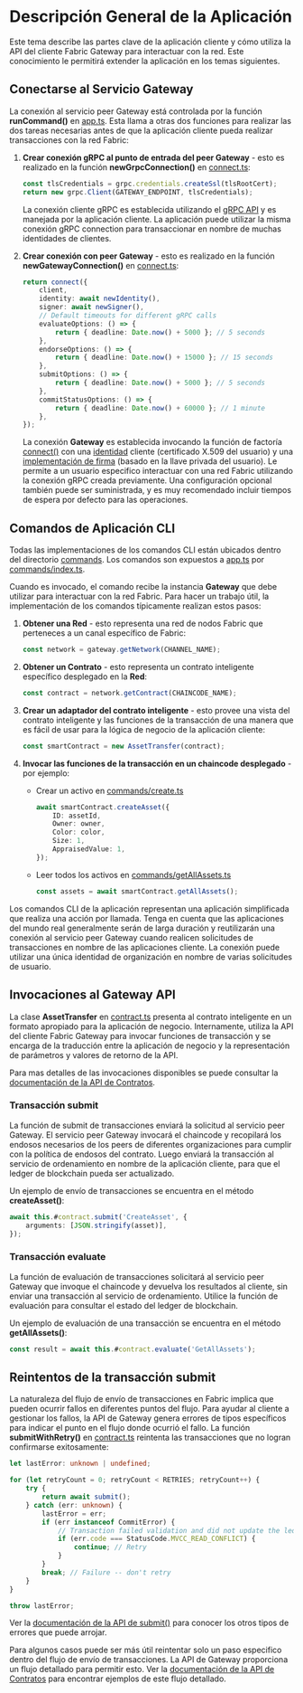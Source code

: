 # Descripción General de la Aplicación

Este tema describe las partes clave de la aplicación cliente y cómo utiliza la API del cliente Fabric Gateway para interactuar con la red. Este conocimiento le permitirá extender la aplicación en los temas siguientes.

## Conectarse al Servicio Gateway

La conexión al servicio peer Gateway está controlada por la función **runCommand()** en [app.ts](../../applications/trader-typescript/src/app.ts). Esta llama a otras dos funciones para realizar las dos tareas necesarias antes de que la aplicación cliente pueda realizar transacciones con la red Fabric:

1. **Crear conexión gRPC al punto de entrada del peer Gateway** - esto es realizado en la función **newGrpcConnection()** en [connect.ts](../../applications/trader-typescript/src/connect.ts):
    ```typescript
    const tlsCredentials = grpc.credentials.createSsl(tlsRootCert);
    return new grpc.Client(GATEWAY_ENDPOINT, tlsCredentials);
    ```
    La conexión cliente gRPC es establecida utilizando el [gRPC API](https://grpc.io/docs/) y es manejada por la aplicación cliente. La aplicación puede utilizar la misma conexión gRPC connection para transaccionar en nombre de muchas identidades de clientes.

1. **Crear conexión con peer Gateway** - esto es realizado en la función **newGatewayConnection()** en [connect.ts](../../applications/trader-typescript/src/connect.ts):
    ```typescript
    return connect({
        client,
        identity: await newIdentity(),
        signer: await newSigner(),
        // Default timeouts for different gRPC calls
        evaluateOptions: () => {
            return { deadline: Date.now() + 5000 }; // 5 seconds
        },
        endorseOptions: () => {
            return { deadline: Date.now() + 15000 }; // 15 seconds
        },
        submitOptions: () => {
            return { deadline: Date.now() + 5000 }; // 5 seconds
        },
        commitStatusOptions: () => {
            return { deadline: Date.now() + 60000 }; // 1 minute
        },
    });
    ```
    La conexión **Gateway** es establecida invocando la función de factoría [connect()](https://hyperledger.github.io/fabric-gateway/main/api/node/functions/connect.html) con una [identidad](https://hyperledger.github.io/fabric-gateway/main/api/node/interfaces/Identity.html) cliente (certificado X.509 del usuario) y una [implementación de firma](https://hyperledger.github.io/fabric-gateway/main/api/node/functions/signers.newPrivateKeySigner.html) (basado en la llave privada del usuario). Le permite a un usuario especifico interactuar con una red Fabric utilizando la conexión gRPC creada previamente. Una configuración opcional también puede ser suministrada, y es muy recomendado incluir tiempos de espera por defecto para las operaciones.

## Comandos de Aplicación CLI

Todas las implementaciones de los comandos CLI están ubicados dentro del directorio [commands](../../applications/trader-typescript/src/commands/). Los comandos son expuestos a [app.ts](../../applications/trader-typescript/src/app.ts) por [commands/index.ts](../../applications/trader-typescript/src/commands/index.ts).

Cuando es invocado, el comando recibe la instancia **Gateway** que debe utilizar para interactuar con la red Fabric. Para hacer un trabajo útil, la implementación de los comandos típicamente realizan estos pasos:

1. **Obtener una Red** - esto representa una red de nodos Fabric que perteneces a un canal específico de Fabric:
    ```typescript
    const network = gateway.getNetwork(CHANNEL_NAME);
    ```

1. **Obtener un Contrato** - esto representa un contrato inteligente específico desplegado en la **Red**:
    ```typescript
    const contract = network.getContract(CHAINCODE_NAME);
    ```

1. **Crear un adaptador del contrato inteligente** - esto provee una vista del contrato inteligente y las funciones de la transacción de una manera que es fácil de usar para la lógica de negocio de la aplicación cliente:
    ```typescript
    const smartContract = new AssetTransfer(contract);
    ```

1. **Invocar las funciones de la transacción en un chaincode desplegado** - por ejemplo:
    - Crear un activo en [commands/create.ts](../../applications/trader-typescript/src/commands/create.ts)
        ```typescript
        await smartContract.createAsset({
            ID: assetId,
            Owner: owner,
            Color: color,
            Size: 1,
            AppraisedValue: 1,
        });
        ```
    - Leer todos los activos en [commands/getAllAssets.ts](../../applications/trader-typescript/src/commands/getAllAssets.ts)
        ```typescript
        const assets = await smartContract.getAllAssets();
        ```

Los comandos CLI de la aplicación representan una aplicación simplificada que realiza una acción por llamada. Tenga en cuenta que las aplicaciones del mundo real generalmente serán de larga duración y reutilizarán una conexión al servicio peer Gateway cuando realicen solicitudes de transacciones en nombre de las aplicaciones cliente. La conexión puede utilizar una única identidad de organización en nombre de varias solicitudes de usuario.

## Invocaciones al Gateway API 

La clase **AssetTransfer** en [contract.ts](../../applications/trader-typescript/src/contract.ts) presenta al contrato inteligente en un formato apropiado para la aplicación de negocio. Internamente, utiliza la API del cliente Fabric Gateway para invocar funciones de transacción y se encarga de la traducción entre la aplicación de negocio y la representación de parámetros y valores de retorno de la API.

Para mas detalles de las invocaciones disponibles se puede consultar la [documentación de la API de Contratos](https://hyperledger.github.io/fabric-gateway/main/api/node/interfaces/Contract.html).

### Transacción submit

La función de submit de transacciones enviará la solicitud al servicio peer Gateway. El servicio peer Gateway invocará el chaincode y recopilará los endosos necesarios de los peers de diferentes organizaciones para cumplir con la política de endosos del contrato. Luego enviará la transacción al servicio de ordenamiento en nombre de la aplicación cliente, para que el ledger de blockchain pueda ser actualizado.

Un ejemplo de envío de transacciones se encuentra en el método **createAsset()**:

```typescript
await this.#contract.submit('CreateAsset', {
    arguments: [JSON.stringify(asset)],
});
```

### Transacción evaluate

La función de evaluación de transacciones solicitará al servicio peer Gateway que invoque el chaincode y devuelva los resultados al cliente, sin enviar una transacción al servicio de ordenamiento. Utilice la función de evaluación para consultar el estado del ledger de blockchain.

Un ejemplo de evaluación de una transacción se encuentra en el método **getAllAssets()**:
```typescript
const result = await this.#contract.evaluate('GetAllAssets');
```

## Reintentos de la transacción submit

La naturaleza del flujo de envío de transacciones en Fabric implica que pueden ocurrir fallos en diferentes puntos del flujo. Para ayudar al cliente a gestionar los fallos, la API de Gateway genera errores de tipos específicos para indicar el punto en el flujo donde ocurrió el fallo. La función **submitWithRetry()** en [contract.ts](../../applications/trader-typescript/src/contract.ts) reintenta las transacciones que no logran confirmarse exitosamente:

```typescript
let lastError: unknown | undefined;

for (let retryCount = 0; retryCount < RETRIES; retryCount++) {
    try {
        return await submit();
    } catch (err: unknown) {
        lastError = err;
        if (err instanceof CommitError) {
            // Transaction failed validation and did not update the ledger. Handle specific transaction validation codes.
            if (err.code === StatusCode.MVCC_READ_CONFLICT) {
                continue; // Retry
            }
        }
        break; // Failure -- don't retry
    }
}

throw lastError;
```

Ver la [documentación de la API de submit()](https://hyperledger.github.io/fabric-gateway/main/api/node/interfaces/Contract.html#submit) para conocer los otros tipos de errores que puede arrojar.

Para algunos casos puede ser más útil reintentar solo un paso especifico dentro del flujo de envío de transacciones. La API de Gateway proporciona un flujo detallado para permitir esto. Ver la [documentación de la API de Contratos](https://hyperledger.github.io/fabric-gateway/main/api/node/interfaces/Contract.html) para encontrar ejemplos de este flujo detallado.
